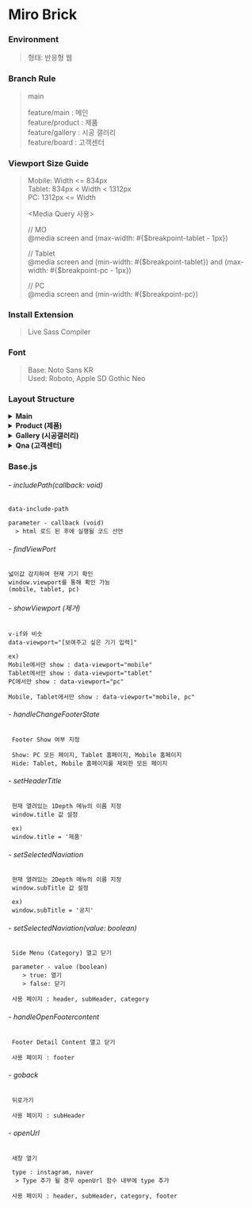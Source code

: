 # Miro Brick

### Environment
> 형태: 반응형 웹

### Branch Rule
> main
>
> feature/main : 메인  
> feature/product : 제품  
> feature/gallery : 시공 갤러리  
> feature/board : 고객센터  


### Viewport Size Guide
> Mobile: Width <= 834px  
> Tablet: 834px < Width < 1312px  
> PC: 1312px <= Width
>
> <Media Query 사용>
> <p>
> // MO <br />
> @media screen and (max-width: #{$breakpoint-tablet - 1px})
> </p>
> <p>
> // Tablet <br />
> @media screen and (min-width: #{$breakpoint-tablet}) and (max-width: #{$breakpoint-pc - 1px})  
> </p>
> <p>
> // PC <br />
> @media screen and (min-width: #{$breakpoint-pc})
> </p>

### Install Extension
> Live Sass Compiler

### Font
> Base: Noto Sans KR  
> Used: Roboto, Apple SD Gothic Neo

### Layout Structure

<details>
    <summary>
        <strong>Main</strong>
    </summary>

> Header  
> Category  
> Navigation_product  
>  
> Main contents
>  
> Footer
</details>

<details>
    <summary>
        <strong>Product (제품)</strong>
    </summary>

> Header  
> Category  
> Navigation_product  
>  
> Product contents
>  
> Footer
</details>

<details>
    <summary>
        <strong>Gallery (시공갤러리)</strong>
    </summary>
 
> Header  
> Category  
> Navigation_gallery  
>  
> Gallery contents
>  
> Footer
</details>

<details>
    <summary>
        <strong>Qna (고객센터)</strong>
    </summary>

> Header  
> Category  
> Navigation_qna  
>  
> GalleQnary contents
>  
> Footer
</details>


### Base.js

###### - includePath(callback: void)
```
data-include-path

parameter - callback (void)
  > html 로드 된 후에 실행될 코드 선언
```

###### - findViewPort
```
넓이값 감지하여 현재 기기 확인
window.viewport를 통해 확인 가능
(mobile, tablet, pc)
```

###### - showViewport (제거)
```
v-if와 비슷
data-viewport="[보여주고 싶은 기기 입력]"

ex)
Mobile에서만 show : data-viewport="mobile"
Tablet에서만 show : data-viewport="tablet"
PC에서만 show : data-viewport="pc"

Mobile, Tablet에서만 show : data-viewport="mobile, pc"
```

###### - handleChangeFooterState
```
 Footer Show 여부 지정

 Show: PC 모든 페이지, Tablet 홈페이지, Mobile 홈페이지
 Hide: Tablet, Mobile 홈페이지를 제외한 모든 페이지
```


###### - setHeaderTitle
```
 현재 열려있는 1Depth 메뉴의 이름 지정
 window.title 값 설정

 ex) 
 window.title = '제품'
```

###### - setSelectedNaviation
```
 현재 열려있는 2Depth 메뉴의 이름 지정
 window.subTitle 값 설정

 ex) 
 window.subTitle = '공지'
```

###### - setSelectedNaviation(value: boolean)
```
 Side Menu (Category) 열고 닫기

 parameter - value (boolean)
    > true: 열기
    > false: 닫기  

 사용 페이지 : header, subHeader, category
```

###### - handleOpenFootercontent
```
 Footer Detail Content 열고 닫기

 사용 페이지 : footer
```

###### - goback
```
 뒤로가기

 사용 페이지 : subHeader
```

###### - openUrl
```
 새창 열기

 type : instagram, naver
  > Type 추가 될 경우 openUrl 함수 내부에 type 추가

 사용 페이지 : header, subHeader, category, footer
```
